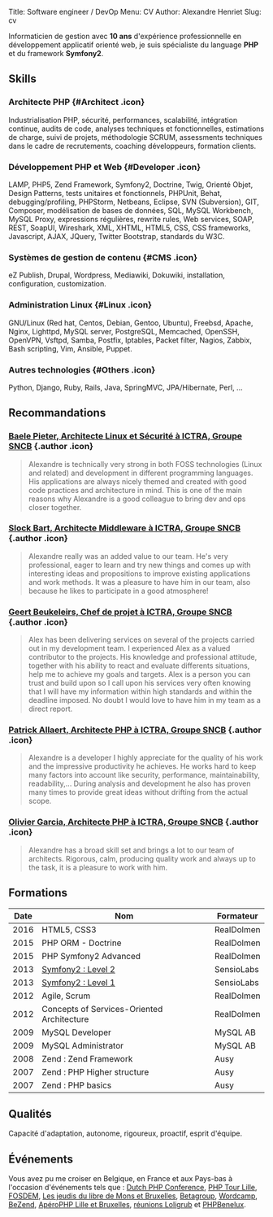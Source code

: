 Title: Software engineer / DevOp
Menu: CV
Author: Alexandre Henriet
Slug: cv

Informaticien de gestion avec **10 ans** d'expérience professionnelle en développement applicatif orienté web, je suis spécialiste du language **PHP** et du framework **Symfony2**.

## Skills

### Architecte PHP {#Architect .icon}
Industrialisation PHP, sécurité, performances, scalabilité, intégration continue, audits de code, analyses techniques et fonctionnelles, estimations de charge, suivi de projets, méthodologie SCRUM, assessments techniques dans le cadre de recrutements, coaching développeurs, formation clients.

### Développement PHP et Web {#Developer .icon}
LAMP, PHP5, Zend Framework, Symfony2, Doctrine, Twig, Orienté Objet, Design Patterns, tests unitaires et fonctionnels, PHPUnit, Behat, debugging/profiling, PHPStorm, Netbeans, Eclipse, SVN (Subversion), GIT, Composer, modélisation de bases de données, SQL, MySQL Workbench, MySQL Proxy, expressions régulières, rewrite rules, Web services, SOAP, REST, SoapUI, Wireshark, XML, XHTML, HTML5, CSS, CSS frameworks, Javascript, AJAX, JQuery, Twitter Bootstrap, standards du W3C.

### Systèmes de gestion de contenu {#CMS .icon}
eZ Publish, Drupal, Wordpress, Mediawiki, Dokuwiki, installation, configuration, customization.

### Administration Linux {#Linux .icon}
GNU/Linux (Red hat, Centos, Debian, Gentoo, Ubuntu), Freebsd, Apache, Nginx, Lighttpd, MySQL server, PostgreSQL, Memcached, OpenSSH, OpenVPN, Vsftpd, Samba, Postfix, Iptables, Packet filter, Nagios, Zabbix, Bash scripting, Vim, Ansible, Puppet.

### Autres technologies {#Others .icon}
Python, Django, Ruby, Rails, Java, SpringMVC, JPA/Hibernate, Perl, ...

## Recommandations

### [Baele Pieter, Architecte Linux et Sécurité à ICTRA, Groupe SNCB](http://www.linkedin.com/in/pieterbaele) {.author .icon}

<blockquote>Alexandre is technically very strong in both FOSS technologies (Linux and related) and development in different programming languages. His applications are always nicely themed and created with good code practices and architecture in mind. This is one of the main reasons why Alexandre is a good colleague to bring dev and ops closer together.</blockquote>

### [Slock Bart, Architecte Middleware à ICTRA, Groupe SNCB](http://www.linkedin.com/in/bartslock) {.author .icon}

<blockquote>Alexandre really was an added value to our team. He's very professional, eager to learn and try new things and comes up with interesting ideas and propositions to improve existing applications and work methods. 
It was a pleasure to have him in our team, also because he likes to participate in a good atmosphere!</blockquote>

### [Geert Beukeleirs, Chef de projet à ICTRA, Groupe SNCB](http://www.linkedin.com/in/geertbeukeleirs) {.author .icon}

<blockquote>Alex has been delivering services on several of the projects carried out in my development team. I experienced Alex as a valued contributor to the projects. His knowledge and professional attitude, together with his ability to react and evaluate differents situations, help me to achieve my goals and targets. Alex is a person you can trust and build upon so I call upon his services very often knowing that I will have my information within high standards and within the deadline imposed. No doubt I would love to have him in my team as a direct report.</blockquote>

### [Patrick Allaert, Architecte PHP à ICTRA, Groupe SNCB](http://be.linkedin.com/in/patrickallaert) {.author .icon}

<blockquote>Alexandre is a developer I highly appreciate for the quality of his work and the impressive productivity he achieves. He works hard to keep many factors into account like security, performance, maintainability, readability,... During analysis and development he also has proven many times to provide great ideas without drifting from the actual scope.</blockquote>

### [Olivier Garcia, Architecte PHP à ICTRA, Groupe SNCB](http://fr.linkedin.com/in/0livier) {.author .icon}

<blockquote>Alexandre has a broad skill set and brings a lot to our team of architects. Rigorous, calm, producing quality work and always up to the task, it is a pleasure to work with him.</blockquote>

## Formations

<table class="table table-striped table-condensed">
  <thead>
    <tr>
      <th>Date</th>
      <th>Nom</th>
      <th>Formateur</th>
    </tr>
  </thead>
  <tbody>
    <tr>
      <td>2016</td>
      <td>HTML5, CSS3</a></td>
      <td>RealDolmen</td>
    </tr>
    <tr>
      <td>2015</td>
      <td>PHP ORM - Doctrine</a></td>
      <td>RealDolmen</td>
    </tr>
    <tr>
      <td>2015</td>
      <td>PHP Symfony2 Advanced</a></td>
      <td>RealDolmen</td>
    </tr>
    <tr>
      <td>2013</td>
      <td><a href="https://connect.sensiolabs.com/profile/setsuna">Symfony2 : Level 2</a></td>
      <td>SensioLabs</td>
    </tr>
    <tr>
      <td>2013</td>
      <td><a href="https://connect.sensiolabs.com/profile/setsuna">Symfony2 : Level 1</a></td>
      <td>SensioLabs</td>
    </tr>
    <tr>
      <td>2012</td>
      <td>Agile, Scrum</td>
      <td>RealDolmen</td>
    </tr>
    <tr>
      <td>2012</td>
      <td>Concepts of Services-Oriented Architecture</td>
      <td>RealDolmen</td>
    </tr>
    <tr>
      <td>2009</td>
      <td>MySQL Developer</td>
      <td>MySQL AB</td>
    </tr>
    <tr>
      <td>2009</td>
      <td>MySQL Administrator</td>
      <td>MySQL AB</td>
    </tr>
<tr>
<td>2008</td>
<td>Zend : Zend Framework</td>
<td>Ausy</td>
</tr>
<tr>
<td>2007</td>
<td>Zend : PHP Higher structure</td>
<td>Ausy</td>
</tr>
<tr>
<td>2007</td>
<td>Zend : PHP basics</td>
<td>Ausy</td>
</tr>
</tbody>
</table>

## Qualités

Capacité d'adaptation, autonome, rigoureux, proactif, esprit d'équipe.

## Événements

Vous avez pu me croiser en Belgique, en France et aux Pays-bas à l'occasion d'événements tels que : [Dutch PHP Conference](http://www.phpconference.nl), [PHP Tour Lille](http://afup.org/pages/phptourlille2011), [FOSDEM](http://www.fosdem.org), [Les jeudis du libre de Mons et Bruxelles](http://jeudisdulibre.be), [Betagroup](http://www.betagroup.be), [Wordcamp](http://wordcamp2010.be), [BeZend](http://www.be-zend.org), [ApéroPHP Lille et Bruxelles](http://www.aperophp.net), [réunions Loligrub](http://www.loligrub.be) et [PHPBenelux](http://phpbenelux.eu).
